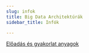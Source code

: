 ```yaml
---
slug: infok
title: Big Data Architektúrák
sidebar_title: Infók

---
```


[Előadás és gyakorlat anyagok](http://ggombos.web.elte.hu/oktatas/BigDataArchitekturaEsElemzo/)
<!--stackedit_data:
eyJoaXN0b3J5IjpbLTM5NzE0OTYxNV19
-->
